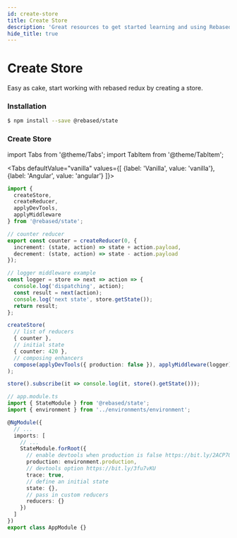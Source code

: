 ```yaml
---
id: create-store
title: Create Store
description: 'Great resources to get started learning and using Rebased with Redux State'
hide_title: true
---
```


# Create Store

Easy as cake, start working with rebased redux by creating a store.

### Installation

```bash
$ npm install --save @rebased/state
```

### Create Store

import Tabs from '@theme/Tabs';
import TabItem from '@theme/TabItem';

<Tabs
defaultValue="vanilla"
values={[
{label: 'Vanilla', value: 'vanilla'},
{label: 'Angular', value: 'angular'}
]}>
<TabItem value="vanilla">

```ts
import {
  createStore,
  createReducer,
  applyDevTools,
  applyMiddleware
} from '@rebased/state';

// counter reducer
export const counter = createReducer(0, {
  increment: (state, action) => state + action.payload,
  decrement: (state, action) => state - action.payload
});

// logger middleware example
const logger = store => next => action => {
  console.log('dispatching', action);
  const result = next(action);
  console.log('next state', store.getState());
  return result;
};

createStore(
  // list of reducers
  { counter },
  // initial state
  { counter: 420 },
  // composing enhancers
  compose(applyDevTools({ production: false }), applyMiddleware(logger))
);

store().subscribe(it => console.log(it, store().getState()));
```

</TabItem>

<TabItem value="angular">

```ts
// app.module.ts
import { StateModule } from '@rebased/state';
import { environment } from '../environments/environment';

@NgModule({
  // ...
  imports: [
    // ...
    StateModule.forRoot({
      // enable devtools when production is false https://bit.ly/2ACP7QY
      production: environment.production,
      // devtools option https://bit.ly/3fu7vKU
      trace: true,
      // define an initial state
      state: {},
      // pass in custom reducers
      reducers: {}
    })
  ]
})
export class AppModule {}
```

</TabItem>

</Tabs>
